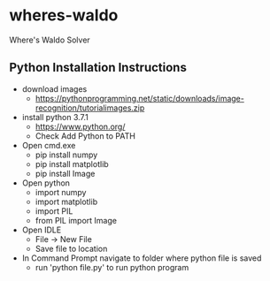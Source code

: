 # wheres-waldo

Where's Waldo Solver

## Python Installation Instructions

- download images
	- https://pythonprogramming.net/static/downloads/image-recognition/tutorialimages.zip
- install python 3.7.1
	- https://www.python.org/
	- Check Add Python to PATH
- Open cmd.exe
	- pip install numpy
	- pip install matplotlib
	- pip install Image
- Open python
	- import numpy
	- import matplotlib
	- import PIL
	- from PIL import Image
- Open IDLE
	- File -> New File
	- Save file to location
- In Command Prompt navigate to folder where python file is saved
	- run 'python file.py' to run python program
